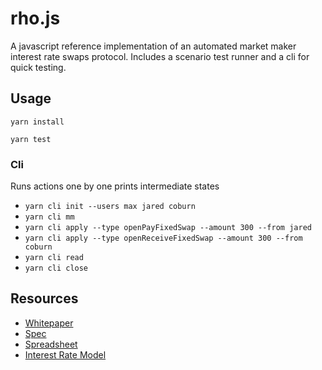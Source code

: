 # rho.js

A javascript reference implementation of an automated market maker interest rate swaps protocol. Includes a scenario test runner and a cli for quick testing.

## Usage

```
yarn install
```

```
yarn test
```

### Cli

Runs actions one by one prints intermediate states

-   `yarn cli init --users max jared coburn`
-   `yarn cli mm`
-   `yarn cli apply --type openPayFixedSwap --amount 300 --from jared`
-   `yarn cli apply --type openReceiveFixedSwap --amount 300 --from coburn`
-   `yarn cli read`
-   `yarn cli close`

## Resources

-   [Whitepaper](http://maxcwolff.com/rho.pdf)
-   [Spec](http://maxcwolff.com/rhoSpec.pdf)
-   [Spreadsheet](https://docs.google.com/spreadsheets/d/1w2EEdeKWvx7haG0p8vp5h9kBmOGBXVOpb6UTZOOV1io/edit?usp=sharing)
-   [Interest Rate Model](https://observablehq.com/d/8a889476c0bddfff)
